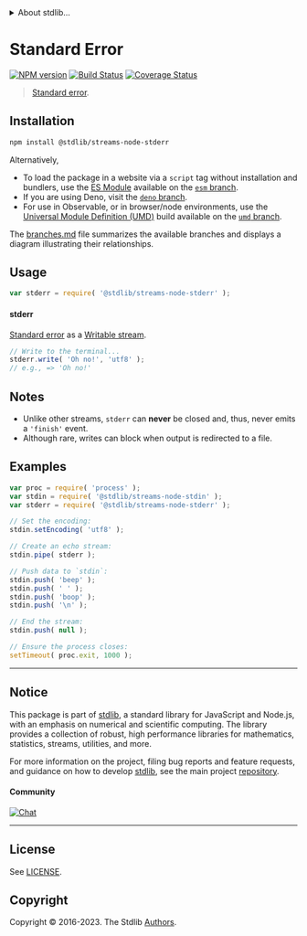 <!--

@license Apache-2.0

Copyright (c) 2018 The Stdlib Authors.

Licensed under the Apache License, Version 2.0 (the "License");
you may not use this file except in compliance with the License.
You may obtain a copy of the License at

   http://www.apache.org/licenses/LICENSE-2.0

Unless required by applicable law or agreed to in writing, software
distributed under the License is distributed on an "AS IS" BASIS,
WITHOUT WARRANTIES OR CONDITIONS OF ANY KIND, either express or implied.
See the License for the specific language governing permissions and
limitations under the License.

-->


<details>
  <summary>
    About stdlib...
  </summary>
  <p>We believe in a future in which the web is a preferred environment for numerical computation. To help realize this future, we've built stdlib. stdlib is a standard library, with an emphasis on numerical and scientific computation, written in JavaScript (and C) for execution in browsers and in Node.js.</p>
  <p>The library is fully decomposable, being architected in such a way that you can swap out and mix and match APIs and functionality to cater to your exact preferences and use cases.</p>
  <p>When you use stdlib, you can be absolutely certain that you are using the most thorough, rigorous, well-written, studied, documented, tested, measured, and high-quality code out there.</p>
  <p>To join us in bringing numerical computing to the web, get started by checking us out on <a href="https://github.com/stdlib-js/stdlib">GitHub</a>, and please consider <a href="https://opencollective.com/stdlib">financially supporting stdlib</a>. We greatly appreciate your continued support!</p>
</details>

# Standard Error

[![NPM version][npm-image]][npm-url] [![Build Status][test-image]][test-url] [![Coverage Status][coverage-image]][coverage-url] <!-- [![dependencies][dependencies-image]][dependencies-url] -->

> [Standard error][standard-streams].

<section class="installation">

## Installation

```bash
npm install @stdlib/streams-node-stderr
```

Alternatively,

-   To load the package in a website via a `script` tag without installation and bundlers, use the [ES Module][es-module] available on the [`esm` branch][esm-url].
-   If you are using Deno, visit the [`deno` branch][deno-url].
-   For use in Observable, or in browser/node environments, use the [Universal Module Definition (UMD)][umd] build available on the [`umd` branch][umd-url].

The [branches.md][branches-url] file summarizes the available branches and displays a diagram illustrating their relationships.

</section>

<section class="usage">

## Usage

```javascript
var stderr = require( '@stdlib/streams-node-stderr' );
```

#### stderr

[Standard error][standard-streams] as a [Writable stream][writable-stream].

```javascript
// Write to the terminal...
stderr.write( 'Oh no!', 'utf8' );
// e.g., => 'Oh no!'
```

</section>

<!-- /.usage -->

<section class="notes">

## Notes

-   Unlike other streams, `stderr` can **never** be closed and, thus, never emits a `'finish'` event.
-   Although rare, writes can block when output is redirected to a file. 

</section>

<!-- /.notes -->

<section class="examples">

## Examples

<!-- run-disable -->

<!-- eslint no-undef: "error" -->

```javascript
var proc = require( 'process' );
var stdin = require( '@stdlib/streams-node-stdin' );
var stderr = require( '@stdlib/streams-node-stderr' );

// Set the encoding:
stdin.setEncoding( 'utf8' );

// Create an echo stream:
stdin.pipe( stderr );

// Push data to `stdin`:
stdin.push( 'beep' );
stdin.push( ' ' );
stdin.push( 'boop' );
stdin.push( '\n' );

// End the stream:
stdin.push( null );

// Ensure the process closes:
setTimeout( proc.exit, 1000 );
```

</section>

<!-- /.examples -->

<!-- Section for related `stdlib` packages. Do not manually edit this section, as it is automatically populated. -->

<section class="related">

</section>

<!-- /.related -->

<!-- Section for all links. Make sure to keep an empty line after the `section` element and another before the `/section` close. -->


<section class="main-repo" >

* * *

## Notice

This package is part of [stdlib][stdlib], a standard library for JavaScript and Node.js, with an emphasis on numerical and scientific computing. The library provides a collection of robust, high performance libraries for mathematics, statistics, streams, utilities, and more.

For more information on the project, filing bug reports and feature requests, and guidance on how to develop [stdlib][stdlib], see the main project [repository][stdlib].

#### Community

[![Chat][chat-image]][chat-url]

---

## License

See [LICENSE][stdlib-license].


## Copyright

Copyright &copy; 2016-2023. The Stdlib [Authors][stdlib-authors].

</section>

<!-- /.stdlib -->

<!-- Section for all links. Make sure to keep an empty line after the `section` element and another before the `/section` close. -->

<section class="links">

[npm-image]: http://img.shields.io/npm/v/@stdlib/streams-node-stderr.svg
[npm-url]: https://npmjs.org/package/@stdlib/streams-node-stderr

[test-image]: https://github.com/stdlib-js/streams-node-stderr/actions/workflows/test.yml/badge.svg?branch=v0.1.0
[test-url]: https://github.com/stdlib-js/streams-node-stderr/actions/workflows/test.yml?query=branch:v0.1.0

[coverage-image]: https://img.shields.io/codecov/c/github/stdlib-js/streams-node-stderr/main.svg
[coverage-url]: https://codecov.io/github/stdlib-js/streams-node-stderr?branch=main

<!--

[dependencies-image]: https://img.shields.io/david/stdlib-js/streams-node-stderr.svg
[dependencies-url]: https://david-dm.org/stdlib-js/streams-node-stderr/main

-->

[chat-image]: https://img.shields.io/gitter/room/stdlib-js/stdlib.svg
[chat-url]: https://app.gitter.im/#/room/#stdlib-js_stdlib:gitter.im

[stdlib]: https://github.com/stdlib-js/stdlib

[stdlib-authors]: https://github.com/stdlib-js/stdlib/graphs/contributors

[umd]: https://github.com/umdjs/umd
[es-module]: https://developer.mozilla.org/en-US/docs/Web/JavaScript/Guide/Modules

[deno-url]: https://github.com/stdlib-js/streams-node-stderr/tree/deno
[umd-url]: https://github.com/stdlib-js/streams-node-stderr/tree/umd
[esm-url]: https://github.com/stdlib-js/streams-node-stderr/tree/esm
[branches-url]: https://github.com/stdlib-js/streams-node-stderr/blob/main/branches.md

[stdlib-license]: https://raw.githubusercontent.com/stdlib-js/streams-node-stderr/main/LICENSE

[standard-streams]: https://en.wikipedia.org/wiki/Standard_streams

[writable-stream]: https://nodejs.org/api/stream.html#stream_class_stream_writable

</section>

<!-- /.links -->
